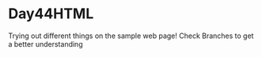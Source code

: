 # Day44HTML
Trying out different things on the sample web page!
Check Branches to get a better understanding
